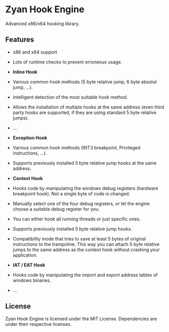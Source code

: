 Zyan Hook Engine
====================

Advanced x86/x64 hooking library.

## Features ##

- x86 and x64 support
- Lots of runtime checks to prevent erroneous usage.

- **Inline Hook**
 - Various common hook methods (5 byte relative jump, 6 byte absolut jump, ...).
 - Intelligent detection of the most suitable hook method.
 - Allows the installation of multiple hooks at the same address (even third party hooks are supported, if they are using standard 5 byte relative jumps).
 - ...

- **Exception Hook**
 - Various common hook methods (INT3 breakpoint, Privileged instructions, ...).
 - Supports previously installed 5 byte relative jump hooks at the same address.

- **Context Hook**
 - Hooks code by manipulating the windows debug registers (hardware breakpoint hook). Not a single byte of code is changed.
 - Manually select one of the four debug registers, or let the engine choose a suitable debug register for you.
 - You can either hook all running threads or just specific ones.
 - Supports previously installed 5 byte relative jump hooks.
 - Compatibility mode that tries to save at least 5 bytes of original instructions to the trampoline. This way you can attach 5 byte relative jumps to the same address as the context hook without crashing your application. 

- **IAT / EAT Hook**
 - Hooks code by manipulating the import and export address tables of windows binaries.
 - ...

## License ##
Zyan Hook Engine is licensed under the MIT License. Dependencies are under their respective licenses.
